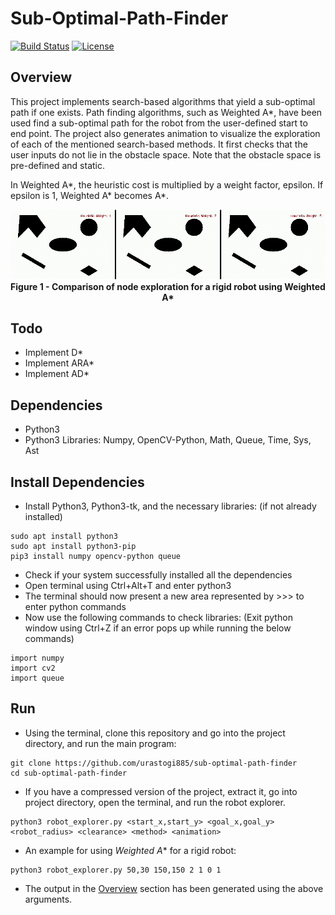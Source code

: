 # Sub-Optimal-Path-Finder
[![Build Status](https://travis-ci.org/urastogi885/sub-optimal-path-finder.svg?branch=master)](https://travis-ci.org/github/urastogi885/sub-optimal-path-finder)
[![License](https://img.shields.io/badge/License-MIT--Clause-blue.svg)](https://github.com/urastogi885/sub-optimal-path-finding/blob/master/LICENSE)

## Overview
This project implements search-based algorithms that yield a sub-optimal path if one exists. Path finding 
algorithms, such as Weighted A*, have been used find a sub-optimal path for the robot from the user-defined start to end 
point. The project also generates animation to visualize the exploration of each of the mentioned search-based methods. 
It first checks that the user inputs do not lie in the obstacle space. Note that the obstacle space is pre-defined 
and static.

In Weighted A*, the heuristic cost is multiplied by a weight factor, epsilon. If epsilon is 1, Weighted A* becomes A*.

<p align="center">
  <img src="https://github.com/urastogi885/sub-optimal-path-finder/blob/master/images/faster.gif">
  <br><b>Figure 1 - Comparison of node exploration for a rigid robot using Weighted A*</b><br>
</p>

## Todo

- Implement D*
- Implement ARA*
- Implement AD*

## Dependencies

- Python3
- Python3 Libraries: Numpy, OpenCV-Python, Math, Queue, Time, Sys, Ast

## Install Dependencies

- Install Python3, Python3-tk, and the necessary libraries: (if not already installed)
````
sudo apt install python3
sudo apt install python3-pip
pip3 install numpy opencv-python queue
````

- Check if your system successfully installed all the dependencies
- Open terminal using Ctrl+Alt+T and enter python3
- The terminal should now present a new area represented by >>> to enter python commands
- Now use the following commands to check libraries: (Exit python window using Ctrl+Z if an error pops up while
running the below commands)
````
import numpy
import cv2
import queue
````

## Run

- Using the terminal, clone this repository and go into the project directory, and run the main program:
````
git clone https://github.com/urastogi885/sub-optimal-path-finder
cd sub-optimal-path-finder
````
- If you have a compressed version of the project, extract it, go into project directory, open the terminal, and run
the robot explorer.
````
python3 robot_explorer.py <start_x,start_y> <goal_x,goal_y> <robot_radius> <clearance> <method> <animation>
````
- An example for using *Weighted A** for a rigid robot:
````
python3 robot_explorer.py 50,30 150,150 2 1 0 1
````
- The output in the [Overview](#overview) section has been generated using the above arguments.
